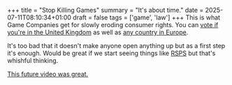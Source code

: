 +++
title = "Stop Killing Games"
summary = "It's about time."
date = 2025-07-11T08:10:34+01:00
draft = false
tags = ['game', 'law']
+++
This is what Game Companies get for slowly eroding consumer rights.
You can [vote if you're in the United Kingdom](petition.parliament.uk/petitions/702074/) as well as [any country in Europe](https://eci.ec.europa.eu/045/public/#/screen/home).

It's too bad that it doesn't make anyone open anything up but as a first step it's enough.
Would be great if we start seeing things like [RSPS](https://www.rsps.dev/releases) but that's whishful thinking.

[This future video was great.](https://www.youtube.com/watch?v=HIfRLujXtUo)

